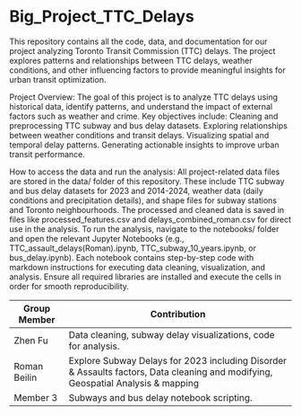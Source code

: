 # Big_Project_TTC_Delays

This repository contains all the code, data, and documentation for our project analyzing Toronto Transit Commission (TTC) delays. The project explores patterns and relationships between TTC delays, weather conditions, and other influencing factors to provide meaningful insights for urban transit optimization.

Project Overview:
The goal of this project is to analyze TTC delays using historical data, identify patterns, and understand the impact of external factors such as weather and crime. Key objectives include:
Cleaning and preprocessing TTC subway and bus delay datasets.
Exploring relationships between weather conditions and transit delays.
Visualizing spatial and temporal delay patterns.
Generating actionable insights to improve urban transit performance.

How to access the data and run the analysis:
All project-related data files are stored in the data/ folder of this repository. These include TTC subway and bus delay datasets for 2023 and 2014-2024, weather data (daily conditions and precipitation details), and shape files for subway stations and Toronto neighbourhoods. The processed and cleaned data is saved in files like processed_features.csv and delays_combined_roman.csv for direct use in the analysis. To run the analysis, navigate to the notebooks/ folder and open the relevant Jupyter Notebooks (e.g., TTC_assault_delays(Roman).ipynb, TTC_subway_10_years.ipynb, or bus_delay.ipynb). Each notebook contains step-by-step code with markdown instructions for executing data cleaning, visualization, and analysis. Ensure all required libraries are installed and execute the cells in order for smooth reproducibility.


















| Group Member        | Contribution                                      |
|--------------------|--------------------------------------------------|
| Zhen Fu           | Data cleaning, subway delay visualizations, code for analysis. |
| Roman Beilin      | Explore Subway Delays for 2023 including Disorder & Assaults factors, Data cleaning and modifying, Geospatial Analysis & mapping |
| Member 3          | Subways and bus delay notebook scripting.        |
